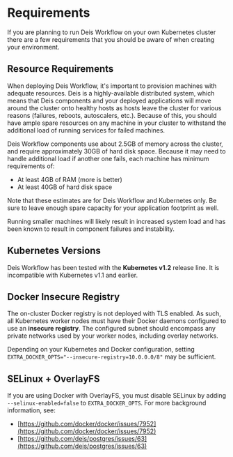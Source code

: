 # Requirements

If you are planning to run Deis Workflow on your own Kubernetes cluster there are a few requirements that you should be
aware of when creating your environment.

## Resource Requirements

When deploying Deis Workflow, it's important to provision machines with adequate resources. Deis is a highly-available
distributed system, which means that Deis components and your deployed applications will move around the cluster onto
healthy hosts as hosts leave the cluster for various reasons (failures, reboots, autoscalers, etc.). Because of this,
you should have ample spare resources on any machine in your cluster to withstand the additional load of running
services for failed machines.

Deis Workflow components use about 2.5GB of memory across the cluster, and require approximately 30GB of hard disk
space. Because it may need to handle additional load if another one fails, each machine has minimum requirements of:

* At least 4GB of RAM (more is better)
* At least 40GB of hard disk space

Note that these estimates are for Deis Workflow and Kubernetes only. Be sure to leave enough spare capacity for your
application footprint as well.

Running smaller machines will likely result in increased system load and has been known to result in component failures
and instability.

## Kubernetes Versions

Deis Workflow has been tested with the **Kubernetes v1.2** release line. It is incompatible with Kubernetes v1.1 and earlier.

## Docker Insecure Registry

The on-cluster Docker registry is not deployed with TLS enabled. As such, all Kubernetes worker nodes must have their
Docker daemons configured to use an **insecure registry**. The configured subnet should encompass any private networks
used by your worker nodes, including overlay networks.

Depending on your Kubernetes and Docker configuration, setting `EXTRA_DOCKER_OPTS="--insecure-registry=10.0.0.0/8"` may
be sufficient.

## SELinux + OverlayFS

If you are using Docker with OverlayFS, you must disable SELinux by adding `--selinux-enabled=false` to
`EXTRA_DOCKER_OPTS`. For more background information, see:

* [https://github.com/docker/docker/issues/7952](https://github.com/docker/docker/issues/7952)
* [https://github.com/deis/postgres/issues/63](https://github.com/deis/postgres/issues/63)
